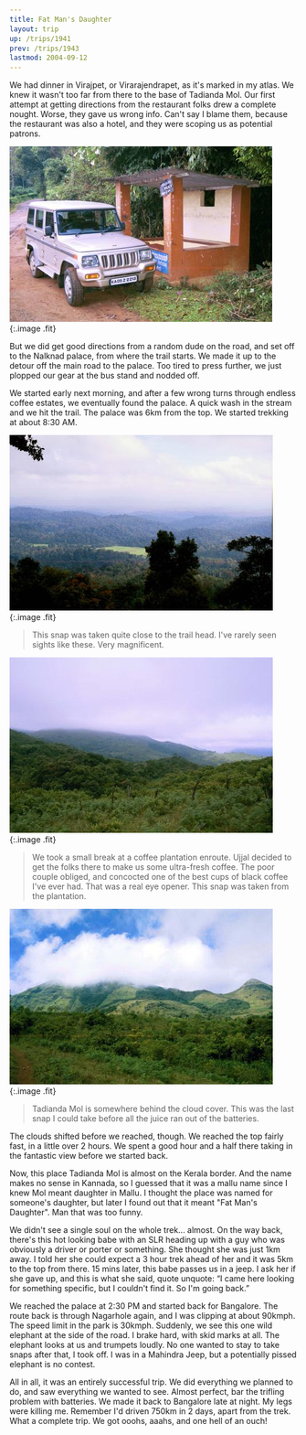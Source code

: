```yaml
---
title: Fat Man's Daughter
layout: trip
up: /trips/1941
prev: /trips/1943
lastmod: 2004-09-12
---
```


We had dinner in Virajpet, or Virarajendrapet, as it's marked in my atlas. We knew it wasn't too far from there to the base of Tadianda Mol. Our first attempt at getting directions from the restaurant folks drew a complete nought. Worse, they gave us wrong info. Can't say I blame them, because the restaurant was also a hotel, and they were scoping us as potential patrons.

![Bus Stand](/images/trips/nagarhole/26.jpg 'Bus Stand'){:.image .fit}


But we did get good directions from a random dude on the road, and set off to the Nalknad palace, from where the trail starts. We made it up to the detour off the main road to the palace. Too tired to press further, we just plopped our gear at the bus stand and nodded off.

We started early next morning, and after a few wrong turns through endless coffee estates, we eventually found the palace. A quick wash in the stream and we hit the trail. The palace was 6km from the top. We started trekking at about 8:30 AM.

![Near Trail Head](/images/trips/nagarhole/28.jpg 'Near Trail Head'){:.image .fit}


> This snap was taken quite close to the trail head. I've rarely seen sights like these. Very magnificent.

![The coffee stop](/images/trips/nagarhole/31.jpg 'The coffee stop'){:.image .fit}


> We took a small break at a coffee plantation enroute. Ujjal decided to get the folks there to make us some ultra-fresh coffee. The poor couple obliged, and concocted one of the best cups of black coffee I've ever had. That was a real eye opener. This snap was taken from the plantation.

![The shrouded peak](/images/trips/nagarhole/32.jpg 'The shrouded peak'){:.image .fit}


> Tadianda Mol is somewhere behind the cloud cover. This was the last snap I could take before all the juice ran out of the batteries.

The clouds shifted before we reached, though. We reached the top fairly fast, in a little over 2 hours. We spent a good hour and a half there taking in the fantastic view before we started back.

Now, this place Tadianda Mol is almost on the Kerala border. And the name makes no sense in Kannada, so I guessed that it was a mallu name since I knew Mol meant daughter in Mallu. I thought the place was named for someone's daughter, but later I found out that it meant &quot;Fat Man's Daughter&quot;. Man that was too funny.

We didn't see a single soul on the whole trek... almost. On the way back, there's this hot looking babe with an SLR heading up with a guy who was obviously a driver or porter or something. She thought she was just 1km away. I told her she could expect a 3 hour trek ahead of her and it was 5km to the top from there. 15 mins later, this babe passes us in a jeep. I ask her if she gave up, and this is what she said, quote unquote: &ldquo;I came here looking for something specific, but I couldn't find it. So I'm going back.&rdquo;

We reached the palace at 2:30 PM and started back for Bangalore. The route back is through Nagarhole again, and I was clipping at about 90kmph. The speed limit in the park is 30kmph. Suddenly, we see this one wild elephant at the side of the road. I brake hard, with skid marks at all. The elephant looks at us and trumpets loudly. No one wanted to stay to take snaps after that, I took off. I was in a Mahindra Jeep, but a potentially pissed elephant is no contest.

All in all, it was an entirely successful trip. We did everything we planned to do, and saw everything we wanted to see. Almost perfect, bar the trifling problem with batteries.  We made it back to Bangalore late at night. My legs were killing me. Remember I'd driven 750km in 2 days, apart from the trek. What a complete trip. We got ooohs, aaahs, and one hell of an ouch!



